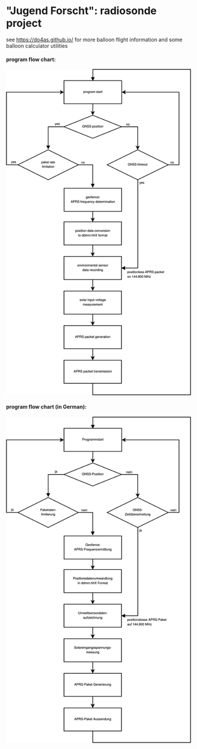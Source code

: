 # "Jugend Forscht": radiosonde project

see https://do4as.github.io/ for more balloon flight information and some balloon calculator utilities

#### program flow chart:

![](program_flow_chart_(in_english).svg)

#### program flow chart (in German):

![](program_flow_chart_(in_German).svg)